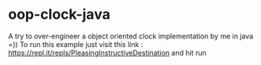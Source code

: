 # oop-clock-java
A try to over-engineer a object oriented clock implementation by me in java =))
To run this example just visit this link : https://repl.it/repls/PleasingInstructiveDestination and hit run



